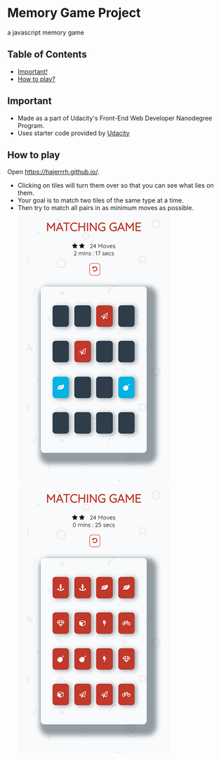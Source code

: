 # Memory Game Project
a javascript memory game

## Table of Contents

* [Important!](#important)
* [How to play?](#how-to-play)

## Important

- Made as a part of Udacity's Front-End Web Developer Nanodegree Program.
- Uses starter code provided by [Udacity](https://github.com/udacity/fend-project-memory-game) 



## How to play

Open https://hajerrrh.github.io/. 
- Clicking on tiles will turn them over so that you can see what lies on them.
- Your goal is to match two tiles of the same type at a time.
- Then try to match all pairs in as minimum moves as possible.
![demo](./demo.png)
![demo](./demo1.png)
